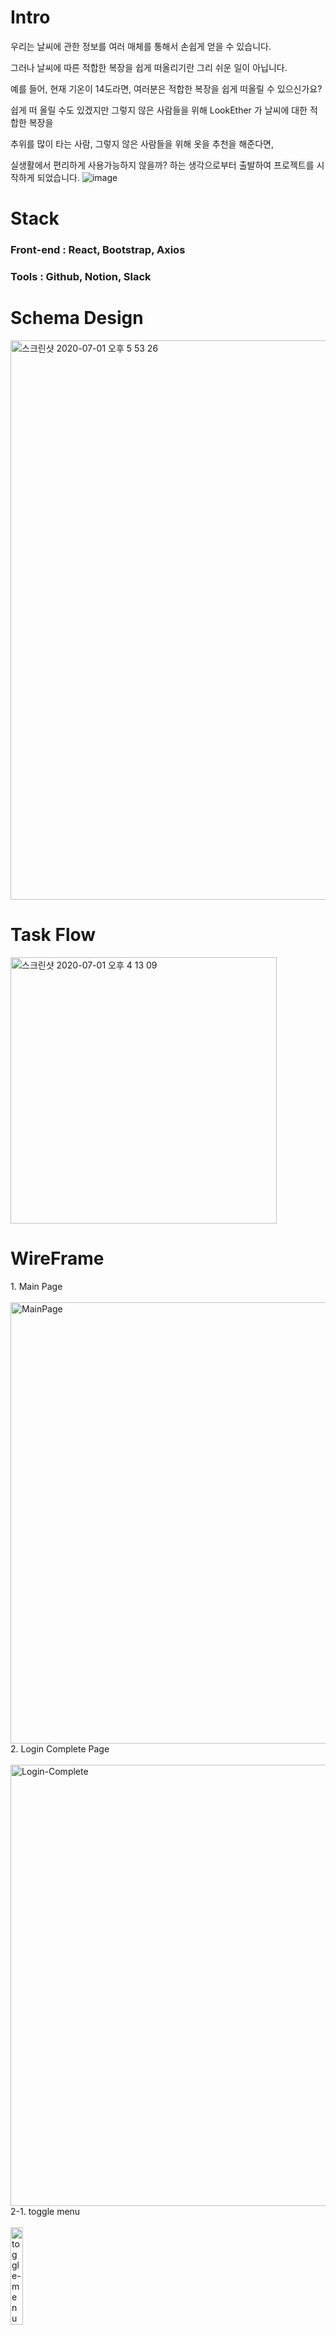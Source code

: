 # Intro
우리는 날씨에 관한 정보를 여러 매체를 통해서 손쉽게 얻을 수 있습니다.

그러나 날씨에 따른 적합한 복장을 쉽게 떠올리기란 그리 쉬운 일이 아닙니다.

예를 들어, 현재 기온이 14도라면, 여러분은 적합한 복장을 쉽게 떠올릴 수 있으신가요?

쉽게 떠 올릴 수도 있겠지만 그렇지 않은 사람들을 위해 LookEther 가 날씨에 대한 적합한 복장을

추위를 많이 타는 사람, 그렇지 않은 사람들을 위해 옷을 추천을 해준다면,

실생활에서 편리하게 사용가능하지 않을까? 하는 생각으로부터 출발하여 프로젝트를 시작하게 되었습니다.
![image](https://user-images.githubusercontent.com/61106972/95744021-aa4e0180-0ccd-11eb-8b4a-c5d4f5bb0a99.png)

# Stack
### Front-end : React, Bootstrap, Axios
### Tools :  Github, Notion, Slack

# Schema Design

<img width="895" alt="스크린샷 2020-07-01 오후 5 53 26" src="https://user-images.githubusercontent.com/46562138/86224895-6c1c4e80-bbc4-11ea-8091-d0ad5f42cf51.png">

# Task Flow


<img width="426" alt="스크린샷 2020-07-01 오후 4 13 09" src="https://user-images.githubusercontent.com/46562138/86214942-df1ec880-bbb6-11ea-9648-4cde9200ed0c.png"></img>

# WireFrame


<div>
1. Main Page
<br></br>
<img width="706" alt="MainPage" src="https://user-images.githubusercontent.com/46562138/86225217-e64cd300-bbc4-11ea-99ce-bf6e7cd3efb4.png">
</div>

<div>
2. Login Complete Page
<br></br>
<img width="706" alt="Login-Complete" src="https://user-images.githubusercontent.com/55651378/86239141-b65bfa80-bbd9-11ea-9a9d-f004d939b9b0.png">
</div>

<div>
2-1. toggle menu 
<br></br>
<img width="20%" alt="toggle-menu" src="https://user-images.githubusercontent.com/55651378/86239448-4d28b700-bbda-11ea-9a05-dedecd24d2af.png" >
</div>
<br></br>
<div>
3. Login Page
<br></br>
<img width="40%" alt="Login" src="https://user-images.githubusercontent.com/55651378/86239463-56198880-bbda-11ea-9fe2-8c20fac8abc3.png">
</div>


<div>
4. Signin Page
<br></br>
<img width="45%" alt="Signin" src="https://user-images.githubusercontent.com/55651378/86239117-ad6b2900-bbd9-11ea-9389-d636612e1eb7.png">
</div>

# 🚩 **Bare Minimum / Advanced / Nightmare**

❗️**BareMinimum**

- 유저의 접속지역에 따른 지역별 날씨 안내
- 시간 대 및 접속 지역의 날씨에 따른 배경 이미지 변경
- 기온에 따른 default 옷차림 추천
- 회원가입 및 로그인 구현
- 가입된 유저가 직접 옷차림에 대한 실제 이미지를 업로드
- 유저가 업로드한 이미지에 대한 좋아요 ❤️


❗️**Advanced**

- 유저가 업로드한 이미지에 대한 좋아요 의 결과에 대한 Best image show

❗️**Nightmare**

- 서비스 배포 이외의 Chrome Extension


# 프로젝트 Preview

### - main page에서 회원가입 화면 이동

![메인 페이지에서 회원가입 이동](https://user-images.githubusercontent.com/61106972/95743496-d1f09a00-0ccc-11eb-8dfb-09d59019fc0e.gif)

### - 회원가입 화면

![회원가입](https://user-images.githubusercontent.com/61106972/95743513-d6b54e00-0ccc-11eb-905c-007698b126d7.gif)

### - login 화면

![unnamed](https://user-images.githubusercontent.com/61106972/95743518-d7e67b00-0ccc-11eb-85f5-81eb45b0d539.gif)

### - 새로고침 및 logout

![새로고침 및 로그아웃](https://user-images.githubusercontent.com/61106972/95743508-d4eb8a80-0ccc-11eb-99f9-57dee394ac0c.gif)

### - user 개인 image upload

![파일업로드](https://user-images.githubusercontent.com/61106972/95743511-d61cb780-0ccc-11eb-9a96-78583c2a05b2.gif)

### - Back-end s3 upload image 확인
업로드한 image s3에 저장된 상태입니다.

![s3upload](https://user-images.githubusercontent.com/61106972/95743515-d74de480-0ccc-11eb-920e-cb808dd8d7d7.gif)
